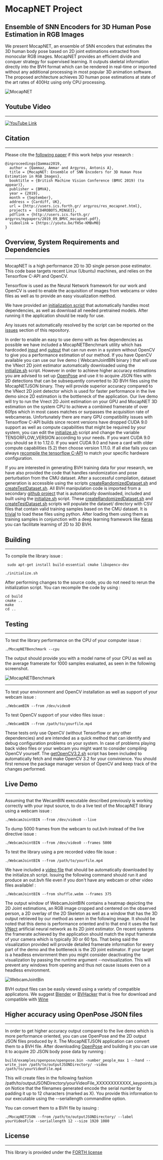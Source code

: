 # MocapNET Project
## Ensemble of SNN Encoders for 3D Human Pose Estimation in RGB Images

We present MocapNET, an ensemble of SNN encoders that estimates the 3D human body pose based on 2D joint estimations extracted from monocular RGB images. MocapNET provides an efficient divide and conquer strategy for supervised learning. It outputs skeletal information directly into the BVH format which can be rendered in real-time or imported without any additional processing in most popular 3D animation software. The proposed architecture achieves 3D human pose estimations at state of the art rates of 400Hz using only CPU processing.

![MocapNET](https://raw.githubusercontent.com/FORTH-ModelBasedTracker/MocapNET/master/doc/mocapnetBannerImages.png)

## Youtube Video
------------------------------------------------------------------ 

[![YouTube Link](https://raw.githubusercontent.com/FORTH-ModelBasedTracker/MocapNET/master/doc/youtubevideolink.jpg)  ](https://www.youtube.com/watch?v=fH5e-KMBvM0)



## Citation
------------------------------------------------------------------ 

Please cite the [following paper](http://users.ics.forth.gr/~argyros/mypapers/2019_09_BMVC_mocapnet.pdf) if this work helps your research :

```
@inproceedings{Qammaz2019,
  author = {Qammaz, Ammar and Argyros, Antonis A},
  title = {MocapNET: Ensemble of SNN Encoders for 3D Human Pose Estimation in RGB Images},
  booktitle = {British Machine Vision Conference (BMVC 2019) (to appear)},
  publisher = {BMVA},
  year = {2019},
  month = {September},
  address = {Cardiff, UK},
  url = {http://users.ics.forth.gr/ argyros/res_mocapnet.html},
  projects =  {CO4ROBOTS,MINGEI},
  pdflink = {http://users.ics.forth.gr/ argyros/mypapers/2019_09_BMVC_mocapnet.pdf},
  videolink = {https://youtu.be/fH5e-KMBvM0}
}

```


## Overview, System Requirements and Dependencies
------------------------------------------------------------------ 
MocapNET is a high performance 2D to 3D single person pose estimator.
This code base targets recent Linux (Ubuntu) machines, and relies on the Tensorflow C-API and OpenCV. 

Tensorflow is used as the Neural Network framework for our work and OpenCV is used to enable the acquisition of images from webcams or video files as well as to provide an easy visualization method.

We have provided an [initialization script](https://github.com/FORTH-ModelBasedTracker/MocapNET/blob/master/initialize.sh) that automatically handles most dependencies, as well as download all needed pretrained models. After running it the application should be ready for use.

Any issues not automatically resolved by the script can be reported on the [issues](https://github.com/FORTH-ModelBasedTracker/MocapNET/issues) section of this repository.

In order to enable an easy to use demo with as few dependencies as possible we have included a MocapNETBenchmark utility which has hardcoded [input](https://raw.githubusercontent.com/FORTH-ModelBasedTracker/MocapNET/master/MocapNETSimpleBenchmark/testCodeInput.hpp) and [output](https://github.com/FORTH-ModelBasedTracker/MocapNET/blob/master/MocapNETSimpleBenchmark/testCodeOutput.hpp) that can run even in a system without OpenCV to give you a performance estimation of our method. If you have OpenCV available you can use our live demo ( WebcamJointBIN binary ) that will use the VNect 2D joint estimator automatically downloaded using the [initialize.sh](https://github.com/FORTH-ModelBasedTracker/MocapNET/blob/master/initialize.sh) script. However in order to achieve higher accuracy estimations you are advised to set up [OpenPose](https://github.com/CMU-Perceptual-Computing-Lab/openpose) and use it to acquire JSON files with 2D detections that can be subsequently converted to 3D BVH files using the MocapNETJSON binary. They will provide superior accuracy compared to the VNect 2D joint detector which is used for faster performance in the live demo since 2D estimation is the bottleneck of the application. Our live demo will try to run the Vnect 2D Joint estimation on your GPU and MocapNET 3D estimation on the system CPU to achieve a combined framerate of over 60fps which in most cases matches or surpasses the acquisition rate of webcameras. Unfortunately there are many GPU compatibility issues with Tensorflow C-API builds since recent versions have dropped CUDA 9.0 support as well as compute capabilities that might be required by your system, you can edit the [initialize.sh](https://github.com/FORTH-ModelBasedTracker/MocapNET/blob/master/initialize.sh) script and change the variable TENSORFLOW_VERSION according to your needs. If you want CUDA 9.0 you should se it to 1.12.0. If you want CUDA 9.0 and have a card with older compute capabilities (5.2) then choose version 1.11.0. If all else fails you can always [recompile the tensorflow C-API](https://github.com/tensorflow/tensorflow/blob/master/tensorflow/tools/lib_package/README.md) to match your specific hardware configuration.

If you are interested in generating BVH training data for your research, we have also provided the code that handles randomization and pose perturbation from the CMU dataset. After a successful compilation, dataset generation is accessible using the scripts  [createRandomizedDataset.sh](https://github.com/FORTH-ModelBasedTracker/MocapNET/blob/master/createRandomizedDataset.sh) and [createTestDataset.sh](https://github.com/FORTH-ModelBasedTracker/MocapNET/blob/master/createTestDataset.sh). All BVH manipulation code is imported from a secondary [github project](https://github.com/AmmarkoV/RGBDAcquisition/tree/master/opengl_acquisition_shared_library/opengl_depth_and_color_renderer/src/Library/MotionCaptureLoader) that is automatically downloaded, included and built using the [initialize.sh](https://github.com/FORTH-ModelBasedTracker/MocapNET/blob/master/initialize.sh) script. These [createRandomizedDataset.sh](https://github.com/FORTH-ModelBasedTracker/MocapNET/blob/master/createRandomizedDataset.sh) and [createTestDataset.sh](https://github.com/FORTH-ModelBasedTracker/MocapNET/blob/master/createTestDataset.sh) scripts will populate the dataset/ directory with CSV files that contain valid training samples based on the CMU dataset. It is [trivial](https://pythonspot.com/reading-csv-files-in-python/) to load these files using python. After loading them using them as training samples in conjunction with a deep learning framework like [Keras](https://keras.io/) you can facilitate learning of 2D to 3D BVH. 

## Building
------------------------------------------------------------------ 

To compile the library issue :

```
 sudo apt-get install build-essential cmake libopencv-dev 

./initialize.sh

```
 
After performing changes to the source code, you do not need to rerun the initialization script. You can recompile the code by using : 

```
cd build 
cmake .. 
make 
cd ..
```


## Testing
------------------------------------------------------------------ 

To test the library performance on the CPU of your computer issue :

```
./MocapNETBenchmark --cpu
```

The output should provide you with a model name of your CPU as well as the average framerate for 1000 samples evaluated, as seen in the following screenshot.

![MocapNETBenchmark](https://raw.githubusercontent.com/FORTH-ModelBasedTracker/MocapNET/master/doc/benchmarkview.png)


------------------------------------------------------------------ 

To test your environment and OpenCV installation as well as support of your webcam issue :
```
./WebcamBIN --from /dev/video0 
```

To test OpenCV support of your video files issue :
```
./WebcamBIN --from /path/to/yourfile.mp4
```

These tests only use OpenCV (without Tensorflow or any other dependencies) and are intended as a quick method that can identify and debug configuration problems on your system.
In case of problems playing back video files or your webcam you might want to consider compiling OpenCV yourself. The [getOpenCV3.2.sh](https://github.com/FORTH-ModelBasedTracker/MocapNET/blob/master/getOpenCV3.2.sh) script has been included to automatically fetch and make OpenCV 3.2 for your convinience. You should first remove the package manager version of OpenCV and keep track of the changes performed. 
 


## Live Demo
------------------------------------------------------------------ 

Assuming that the WecamBIN executable described previously is working correctly with your input source, to do a live test of the MocapNET library using a webcam issue :

```
./WebcamJointBIN --from /dev/video0 --live
```

To dump 5000 frames from the webcam to out.bvh instead of the live directive issue :

```
./WebcamJointBIN --from /dev/video0 --frames 5000
```


To test the library using a pre recorded video file issue :

```
./WebcamJointBIN --from /path/to/yourfile.mp4
```

We have included a [video file](http://ammar.gr/mocapnet/shuffle.webm) that should be automatically downloaded by the initialize.sh script. Issuing the following command should run it and produce an out.bvh file even if you don't have any webcam or other video files available!  :

```
./WebcamJointBIN --from shuffle.webm --frames 375
```

The output window of WebcamJointBIN contains a heatmap depicting the 2D Joint estimations, an RGB image cropped and centered on the observed person, a 2D overlay of the 2D Skeleton as well as a window that has the 3D output retrieved by our method as seen in the following image. It should be noted that this demo is performance oriented and to that end it uses the fast [VNect](http://gvv.mpi-inf.mpg.de/projects/VNect/) artificial neural network as its 2D joint estimator. On recent systems the framerate achieved by the application should match the input framerate of your camera which is typically 30 or 60 fps. That being said the visualization provided will provide detailed framerate information for every part of the demo and the bottleneck is the 2D joint estimator. If your target is a headless enviornment then you might consider deactivating the visualization by passing the runtime argument --novisualization. This will prevent any windows from opening and thus not cause issues even on a headless environment.


![WebcamJointBin](https://raw.githubusercontent.com/FORTH-ModelBasedTracker/MocapNET/master/doc/demoview.jpg)


BVH output files can be easily viewed using a variety of compatible applicatons. We suggest [Blender](https://www.blender.org/) or [BVHacker](https://www.bvhacker.com/) that is free for download and compatible with [Wine](https://wiki.winehq.org/)


## Higher accuracy using OpenPose JSON files
------------------------------------------------------------------ 

In order to get higher accuracy output compared to the live demo which is more performance oriented, you can use OpenPose and the 2D output JSON files produced by it. The MocapNETJSON application can convert them to a BVH file. After downloading [OpenPose](https://github.com/CMU-Perceptual-Computing-Lab/openpose) and building it you can use it to acquire 2D JSON body pose data by running :

```
build/examples/openpose/openpose.bin -number_people_max 1 --hand --write_json /path/to/outputJSONDirectory/ -video /path/to/yourVideoFile.mp4
```

This will create files in the following fashion /path/to/outputJSONDirectory/yourVideoFile_XXXXXXXXXXXX_keypoints.json Notice that the filenames generated encode the serial number by padding it up to 12 characters (marked as X). You provide this information to our executable using the --seriallength commandline option.

You can convert them to a BVH file by issuing :
```
./MocapNETJSON --from /path/to/outputJSONDirectory/ --label yourVideoFile --seriallength 12 --size 1920 1080
```



## License
------------------------------------------------------------------ 
This library is provided under the [FORTH license](https://github.com/FORTH-ModelBasedTracker/MocapNET/blob/master/license.txt)

